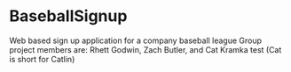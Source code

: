 # BaseballSignup
Web based sign up application for a company baseball league
Group project members are: Rhett Godwin, Zach Butler, and Cat Kramka test (Cat is short for Catlin)